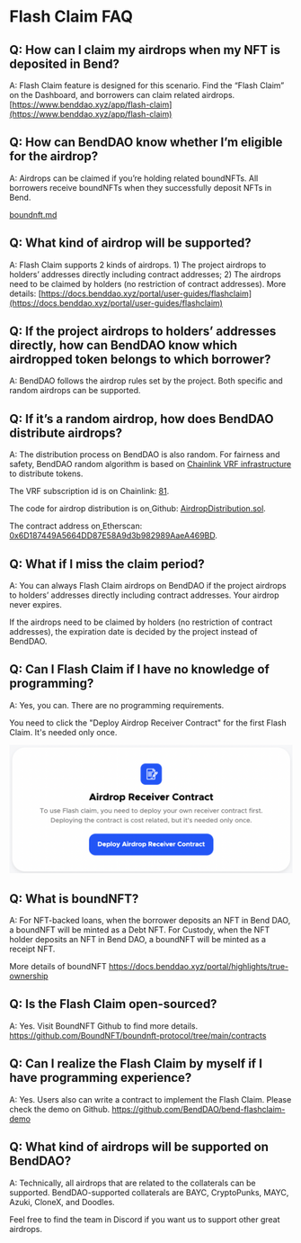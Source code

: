 # Flash Claim FAQ

## Q: How can I claim my airdrops when my NFT is deposited in Bend?&#x20;

A: Flash Claim feature is designed for this scenario. Find the “Flash Claim” on the Dashboard, and borrowers can claim related airdrops. [https://www.benddao.xyz/app/flash-claim](https://www.benddao.xyz/app/flash-claim)

## Q: How can BendDAO know whether I’m eligible for the airdrop?&#x20;

A: Airdrops can be claimed if you’re holding related boundNFTs. All borrowers receive boundNFTs when they successfully deposit NFTs in Bend.

&#x20;[boundnft.md](../lending-protocol/boundnft.md "mention")

## Q: What kind of airdrop will be supported?&#x20;

A: Flash Claim supports 2 kinds of airdrops. 1) The project airdrops to holders’ addresses directly including contract addresses; 2) The airdrops need to be claimed by holders (no restriction of contract addresses). More details: [https://docs.benddao.xyz/portal/user-guides/flashclaim](https://docs.benddao.xyz/portal/user-guides/flashclaim)

## Q: If the project airdrops to holders’ addresses directly, how can BendDAO know which airdropped token belongs to which borrower?&#x20;

A: BendDAO follows the airdrop rules set by the project. Both specific and random airdrops can be supported.

## Q: If it’s a random airdrop, how does BendDAO distribute airdrops?&#x20;

A: The distribution process on BendDAO is also random. For fairness and safety, BendDAO random algorithm is based on [Chainlink VRF infrastructure](https://vrf.chain.link/mainnet) to distribute tokens.&#x20;

The VRF subscription id is on Chainlink: [81](https://vrf.chain.link/mainnet/81).

The code for airdrop distribution is on[ ](https://github.com/BoundNFT/boundnft-protocol/blob/main/contracts/misc/AirdropDistribution.sol)Github: [AirdropDistribution.sol](https://github.com/BoundNFT/boundnft-protocol/blob/main/contracts/misc/AirdropDistribution.sol).&#x20;

The contract address on[ ](https://etherscan.io/address/0x6D187449A5664DD87E58A9d3b982989AaeA469BD)Etherscan: [0x6D187449A5664DD87E58A9d3b982989AaeA469BD](https://etherscan.io/address/0x6D187449A5664DD87E58A9d3b982989AaeA469BD).

## Q: What if I miss the claim period?&#x20;

A: You can always Flash Claim airdrops on BendDAO if the project airdrops to holders’ addresses directly including contract addresses. Your airdrop never expires.

If the airdrops need to be claimed by holders (no restriction of contract addresses), the expiration date is decided by the project instead of BendDAO.

## Q: Can I Flash Claim if I have no knowledge of programming?&#x20;

A: Yes, you can. There are no programming requirements.&#x20;

You need to click the "Deploy Airdrop Receiver Contract" for the first Flash Claim. It's needed only once.&#x20;

![](<../.gitbook/assets/image (4).png>)

## Q: What is boundNFT?&#x20;

A: For NFT-backed loans, when the borrower deposits an NFT in Bend DAO, a boundNFT will be minted as a Debt NFT. For Custody, when the NFT holder deposits an NFT in Bend DAO, a boundNFT will be minted as a receipt NFT.&#x20;

More details of boundNFT https://docs.benddao.xyz/portal/highlights/true-ownership

## Q: Is the Flash Claim open-sourced?&#x20;

A: Yes. Visit BoundNFT Github to find more details. https://github.com/BoundNFT/boundnft-protocol/tree/main/contracts

## Q: Can I realize the Flash Claim by myself if I have programming experience?&#x20;

A: Yes. Users also can write a contract to implement the Flash Claim. Please check the demo on Github. https://github.com/BendDAO/bend-flashclaim-demo

## Q: What kind of airdrops will be supported on BendDAO?&#x20;

A: Technically, all airdrops that are related to the collaterals can be supported. BendDAO-supported collaterals are BAYC, CryptoPunks, MAYC, Azuki, CloneX, and Doodles.

Feel free to find the team in Discord if you want us to support other great airdrops.
